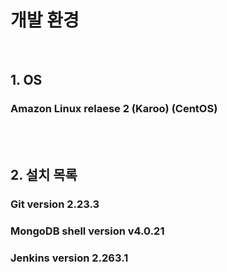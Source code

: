 # 개발 환경
<br>

## 1. OS

### Amazon Linux relaese 2 (Karoo) (CentOS)
</br>
</br>

## 2. 설치 목록

### Git version 2.23.3

### MongoDB shell version v4.0.21

### Jenkins version 2.263.1
